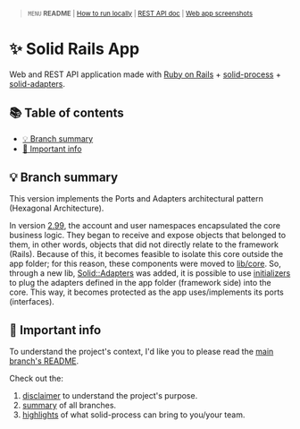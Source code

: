 <small>

> `MENU` **README** | [How to run locally](./docs/00_INSTALLATION.md) | [REST API doc](./docs/01_REST_API_DOC.md) | [Web app screenshots](./docs/02_WEB_APP_SCREENSHOTS.md)

</small>

# ✨ Solid Rails App <!-- omit in toc -->

Web and REST API application made with [Ruby on Rails](https://guides.rubyonrails.org/) + [solid-process](https://github.com/solid-process/solid-process) + [solid-adapters](https://github.com/solid-process/solid-adapters).

## 📚 Table of contents <!-- omit in toc -->

- [💡 Branch summary](#-branch-summary)
- [📣 Important info](#-important-info)

## 💡 Branch summary

This version implements the Ports and Adapters architectural pattern (Hexagonal Architecture).

In version [2.99](https://github.com/solid-process/solid-rails-app/blob/solid-process-2.99), the account and user namespaces encapsulated the core business logic. They began to receive and expose objects that belonged to them, in other words, objects that did not directly relate to the framework (Rails). Because of this, it becomes feasible to isolate this core outside the app folder; for this reason, these components were moved to [lib/core](https://github.com/solid-process/solid-rails-app/tree/solid-process-3/lib/core). So, through a new lib, [Solid::Adapters](https://github.com/solid-process/solid-adapters) was added, it is possible to use [initializers](https://github.com/solid-process/solid-rails-app/tree/solid-process-3/config/initializers/solid_adapters) to plug the adapters defined in the app folder (framework side) into the core. This way, it becomes protected as the app uses/implements its ports (interfaces).

## 📣 Important info

To understand the project's context, I'd like you to please read the [main branch's README](https://github.com/solid-process/solid-rails-app/tree/main?tab=readme-ov-file).

Check out the:
1. [disclaimer](https://github.com/solid-process/solid-rails-app/tree/main?tab=readme-ov-file#-disclaimer) to understand the project's purpose.
2. [summary](https://github.com/solid-process/solid-rails-app/tree/main?tab=readme-ov-file#-repository-branches) of all branches.
3. [highlights](https://github.com/solid-process/solid-rails-app/tree/main?tab=readme-ov-file#-highlights-of-what-solid-process-can-bring-to-youyour-team-) of what solid-process can bring to you/your team.
